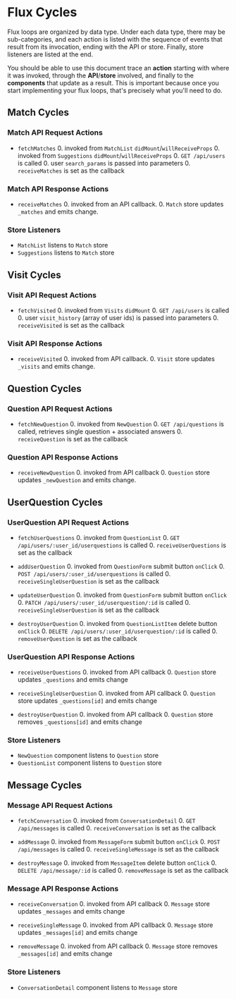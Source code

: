 # Flux Cycles

Flux loops are organized by data type. Under each data type, there may
be sub-categories, and each action is listed with the sequence of events
that result from its invocation, ending with the API or store. Finally,
store listeners are listed at the end.

You should be able to use this document trace an **action** starting
with where it was invoked, through the **API**/**store** involved, and
finally to the **components** that update as a result. This is important
because once you start implementing your flux loops, that's precisely
what you'll need to do.

## Match Cycles

### Match API Request Actions

* `fetchMatches`
  0. invoked from `MatchList` `didMount`/`willReceiveProps`
  0. invoked from `Suggestions` `didMount`/`willReceiveProps`
  0. `GET /api/users` is called
  0. user `search_params` is passed into parameters
  0. `receiveMatches` is set as the callback

### Match API Response Actions

* `receiveMatches`
  0. invoked from an API callback.
  0. `Match` store updates `_matches` and emits change.

### Store Listeners
  * `MatchList` listens to `Match` store
  * `Suggestions` listens to `Match` store

## Visit Cycles

### Visit API Request Actions

* `fetchVisited`
  0. invoked from `Visits` `didMount`
  0. `GET /api/users` is called
  0. user `visit_history` (array of user ids) is passed into parameters
  0. `receiveVisited` is set as the callback

### Visit API Response Actions

* `receiveVisited`
  0. invoked from API callback.
  0. `Visit` store updates `_visits` and emits change.

## Question Cycles

### Question API Request Actions

* `fetchNewQuestion`
  0. invoked from `NewQuestion`
  0. `GET /api/questions` is called, retrieves single question + associated answers
  0. `receiveQuestion` is set as the callback

### Question API Response Actions

* `receiveNewQuestion`
  0. invoked from API callback
  0. `Question` store updates `_newQuestion` and emits change.

## UserQuestion Cycles

### UserQuestion API Request Actions

* `fetchUserQuestions`
  0. invoked from `QuestionList`
  0. `GET /api/users/:user_id/userquestions` is called
  0. `receiveUserQuestions` is set as the callback

* `addUserQuestion`
  0. invoked from `QuestionForm` submit button `onClick`
  0. `POST /api/users/:user_id/userquestions` is called
  0. `receiveSingleUserQuestion` is set as the callback

* `updateUserQuestion`
  0. invoked from `QuestionForm` submit button `onClick`
  0. `PATCH /api/users/:user_id/userquestion/:id` is called
  0. `receiveSingleUserQuestion` is set as the callback

* `destroyUserQuestion`
  0. invoked from `QuestionListItem` delete button `onClick`
  0. `DELETE /api/users/:user_id/userquestion/:id` is called
  0. `removeUserQuestion` is set as the callback

### UserQuestion API Response Actions

* `receiveUserQuestions`
  0. invoked from API callback
  0. `Question` store updates `_questions` and emits change

* `receiveSingleUserQuestion`
  0. invoked from API callback
  0. `Question` store updates `_questions[id]` and emits change

* `destroyUserQuestion`
  0. invoked from API callback
  0. `Question` store removes `_questions[id]` and emits change

### Store Listeners
  * `NewQuestion` component listens to `Question` store
  * `QuestionList` component listens to `Question` store


## Message Cycles

### Message API Request Actions

* `fetchConversation`
  0. invoked from `ConversationDetail`
  0. `GET /api/messages` is called
  0. `receiveConversation` is set as the callback

* `addMessage`
  0. invoked from `MessageForm` submit button `onClick`
  0. `POST /api/messages` is called
  0. `receiveSingleMessage` is set as the callback

* `destroyMessage`
  0. invoked from `MessageItem` delete button `onClick`
  0. `DELETE /api/message/:id` is called
  0. `removeMessage` is set as the callback

### Message API Response Actions

* `receiveConversation`
  0. invoked from API callback
  0. `Message` store updates `_messages` and emits change

* `receiveSingleMessage`
  0. invoked from API callback
  0. `Message` store updates `_messages[id]` and emits change

* `removeMessage`
  0. invoked from API callback
  0. `Message` store removes `_messages[id]` and emits change

### Store Listeners
  * `ConversationDetail` component listens to `Message` store
